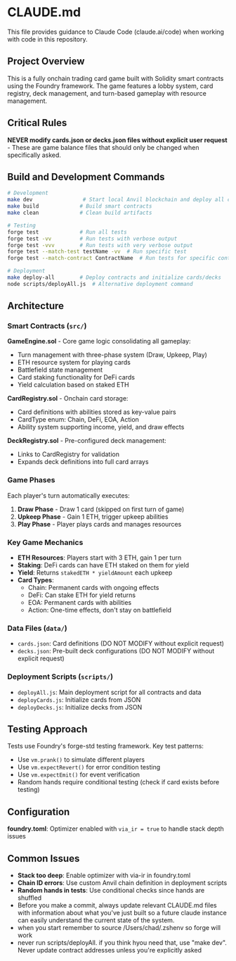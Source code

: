 # CLAUDE.md

This file provides guidance to Claude Code (claude.ai/code) when working with code in this repository.

## Project Overview

This is a fully onchain trading card game built with Solidity smart contracts using the Foundry framework. The game features a lobby system, card registry, deck management, and turn-based gameplay with resource management.

## Critical Rules

**NEVER modify cards.json or decks.json files without explicit user request** - These are game balance files that should only be changed when specifically asked.

## Build and Development Commands

```bash
# Development
make dev                # Start local Anvil blockchain and deploy all contracts
make build             # Build smart contracts
make clean             # Clean build artifacts

# Testing
forge test             # Run all tests
forge test -vv         # Run tests with verbose output
forge test -vvv        # Run tests with very verbose output
forge test --match-test testName -vv  # Run specific test
forge test --match-contract ContractName  # Run tests for specific contract

# Deployment
make deploy-all        # Deploy contracts and initialize cards/decks
node scripts/deployAll.js  # Alternative deployment command
```

## Architecture

### Smart Contracts (`src/`)

**GameEngine.sol** - Core game logic consolidating all gameplay:
- Turn management with three-phase system (Draw, Upkeep, Play)
- ETH resource system for playing cards
- Battlefield state management
- Card staking functionality for DeFi cards
- Yield calculation based on staked ETH

**CardRegistry.sol** - Onchain card storage:
- Card definitions with abilities stored as key-value pairs
- CardType enum: Chain, DeFi, EOA, Action
- Ability system supporting income, yield, and draw effects

**DeckRegistry.sol** - Pre-configured deck management:
- Links to CardRegistry for validation
- Expands deck definitions into full card arrays

### Game Phases

Each player's turn automatically executes:
1. **Draw Phase** - Draw 1 card (skipped on first turn of game)
2. **Upkeep Phase** - Gain 1 ETH, trigger upkeep abilities
3. **Play Phase** - Player plays cards and manages resources

### Key Game Mechanics

- **ETH Resources**: Players start with 3 ETH, gain 1 per turn
- **Staking**: DeFi cards can have ETH staked on them for yield
- **Yield**: Returns `stakedETH * yieldAmount` each upkeep
- **Card Types**: 
  - Chain: Permanent cards with ongoing effects
  - DeFi: Can stake ETH for yield returns
  - EOA: Permanent cards with abilities
  - Action: One-time effects, don't stay on battlefield

### Data Files (`data/`)

- `cards.json`: Card definitions (DO NOT MODIFY without explicit request)
- `decks.json`: Pre-built deck configurations (DO NOT MODIFY without explicit request)

### Deployment Scripts (`scripts/`)

- `deployAll.js`: Main deployment script for all contracts and data
- `deployCards.js`: Initialize cards from JSON
- `deployDecks.js`: Initialize decks from JSON

## Testing Approach

Tests use Foundry's forge-std testing framework. Key test patterns:
- Use `vm.prank()` to simulate different players
- Use `vm.expectRevert()` for error condition testing
- Use `vm.expectEmit()` for event verification
- Random hands require conditional testing (check if card exists before testing)

## Configuration

**foundry.toml**: Optimizer enabled with `via_ir = true` to handle stack depth issues

## Common Issues

- **Stack too deep**: Enable optimizer with via-ir in foundry.toml
- **Chain ID errors**: Use custom Anvil chain definition in deployment scripts
- **Random hands in tests**: Use conditional checks since hands are shuffled
- Before you make a commit, always update relevant CLAUDE.md files with information about what you've just built so a future claude instance can easily understand the current state of the system.
- when you start remember to source /Users/chad/.zshenv so forge will work
- never run scripts/deployAll.  if you think hyou need that, use "make dev".  Never update contract addresses unless you're explicitly asked